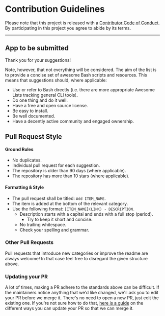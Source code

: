 # Contribution Guidelines

Please note that this project is released with a [Contributor Code of Conduct](code-of-conduct.md). By participating in this project you agree to abide by its terms.

---

## App to be submitted

Thank you for your suggestions!

Note, however, that not everything will be considered. The aim of the list is to provide a concise set of awesome Bash scripts and resources. This means that suggestions should, where applicable:

- Use or refer to Bash directly (i.e. there are more appropriate Awesome Lists tracking general CLI tools).
- Do one thing and do it well.
- Have a free and open source license.
- Be easy to install.
- Be well documented.
- Have a decently active community and engaged ownership.

## Pull Request Style

#### Ground Rules

- No duplicates.
- Individual pull request for each suggestion.
- The repository is older than 90 days (where applicable).
- The repository has more than 10 stars (where applicable).

#### Formatting & Style

- The pull request shall be titled: `Add ITEM_NAME`.
- The item is added at the bottom of the relevant category.
- Use the following format: `[ITEM_NAME](LINK) - DESCRIPTION.`
  - Description starts with a capital and ends with a full stop (period).
    - Try to keep it short and concise.
  - No trailing whitespace.
  - Check your spelling and grammar.

### Other Pull Requests

Pull requests that introduce new categories or improve the readme are always welcome! In that case feel free to disregard the given structure above.

### Updating your PR

A lot of times, making a PR adhere to the standards above can be difficult. If the maintainers notice anything that we'd like changed, we'll ask you to edit your PR before we merge it. There's no need to open a new PR, just edit the existing one. If you're not sure how to do that, [here is a guide](https://github.com/RichardLitt/knowledge/blob/master/github/amending-a-commit-guide.md) on the different ways you can update your PR so that we can merge it.

